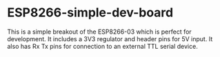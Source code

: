 # ESP8266-simple-dev-board
This is a simple breakout of the ESP8266-03 which is perfect for development. It includes a 3V3 regulator and header pins for 5V input. It also has Rx Tx pins for connection to an external TTL serial device. 
